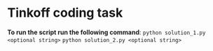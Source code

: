 # Tinkoff coding task
**To run the script run the following command**:
`python solution_1.py <optional string>`
`python solution_2.py <optional string>`
